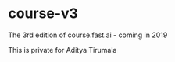 # course-v3
The 3rd edition of course.fast.ai - coming in 2019

This is private for Aditya Tirumala
